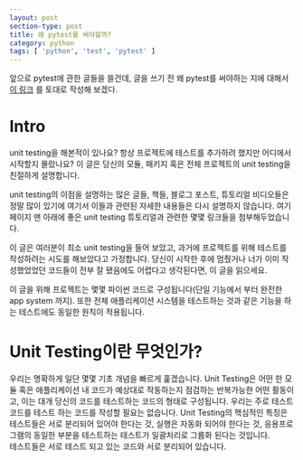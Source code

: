 ```yaml
---
layout: post
section-type: post
title: 왜 pytest를 써야할까?
category: python
tags: [ 'python', 'test', 'pytest' ]
---
```


앞으로 pytest에 관한 글들을 쓸건데, 글을 쓰기 전 왜 pytest를 써야하는 지에 대해서 [이 링크](http://halfcooked.com/presentations/pyconau2013/why_I_use_pytest.html) 를 토대로 작성해 보겠다.

# Intro

unit testing을 해본적이 있나요? 항상 프로젝트에 테스트를 추가하려 했지만 어디에서 시작할지 몰랐나요? 이 글은 당신의 모듈, 패키지 혹은 전체 프로젝트의 unit testing을 친절하게 설명합니다.<br>

unit testing의 이점을 설명하는 많은 글들, 책들, 블로그 포스트, 튜토리얼 비디오들은 정말 많이 있기에 여기서 이들과 관련된 자세한 내용들은 다시 설명하지 않습니다. 여기 페이지 맨 아래에 좋은 unit testing 튜토리얼과 관련한 몇몇 링크들을 첨부해두었습니다.<br>

이 글은 여러분이 최소 unit testing을 들어 보았고, 과거에 프로젝트를 위해 테스트를 작성하려는 시도를 해보았다고 가정합니다. 당신이 시작한 후에 멈췄거나 너가 이미 작성했었었던 코드들이 전부 잘 됐음에도 어렵다고 생각된다면, 이 글을 읽으세요.<br>

이 글을 위해 프로젝트는 몇몇 파이썬 코드로 구성됩니다(단일 기능에서 부터 완전한 app system 까지). 또한 전체 애플리케이션 시스템을 테스트하는 것과 같은 기능을 하는 테스트에도 동일한 원칙이 적용됩니다.

# Unit Testing이란 무엇인가?

우리는 명확하게 일단 몇몇 기초 개념을 빠르게 훑겠습니다. Unit Testing은 어떤 한 모듈 혹은 애플리케이션 내 코드가 예상대로 작동하는지 점검하는 반복가능한 어떤 활동이고, 이는 대개 당신의 코드를 테스트하는 코드의 형태로 구성됩니다. 우리는 주로 테스트 코드를 테스트 하는 코드를 작성할 필요는 없습니다. Unit Testing의 핵심적인 특징은 테스트들은 서로 분리되어 있어야 한다는 것, 실행은 자동화 되어야 한다는 것, 응용프로그램의 동일한 부분을 테스트하는 테스트가 일괄처리로 그룹화 된다는 것입니다.<br>
테스트들은 서로 테스트 되고 있는 코드와 서로 분리되어 있습니다.
